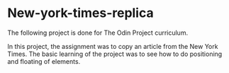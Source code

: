 # New-york-times-replica

The following project is done for The Odin Project curriculum.

In this project, the assignment was to copy an article from the New York Times. The basic learning of the project was to see how to do positioning and floating of elements.
